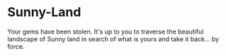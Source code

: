 # Sunny-Land
Your gems have been stolen. It's up to you to traverse the beautiful landscape of Sunny land in search of what is yours and take it back... by force.
